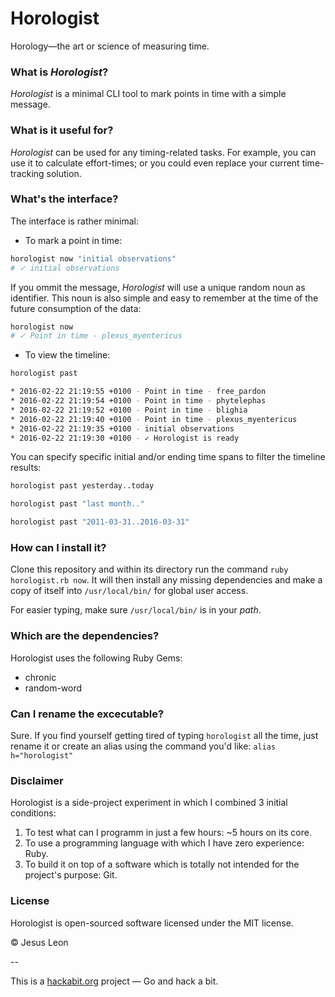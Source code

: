 # Horologist
Horology—the art or science of measuring time.

### What is *Horologist*?
*Horologist* is a minimal CLI tool to mark points in time with a simple message.

### What is it useful for?
*Horologist* can be used for any timing-related tasks. For example, you can use it to calculate effort-times; or you could even replace your current time-tracking solution.

### What's the interface?
The interface is rather minimal:

- To mark a point in time:
```bash
horologist now "initial observations"
# ✓ initial observations
```

If you ommit the message, *Horologist* will use a unique random noun as identifier. This noun is also simple and easy to remember at the time of the future consumption of the data:
```bash
horologist now
# ✓ Point in time - plexus_myentericus
```

- To view the timeline:
```bash
horologist past

* 2016-02-22 21:19:55 +0100 - Point in time - free_pardon
* 2016-02-22 21:19:54 +0100 - Point in time - phytelephas
* 2016-02-22 21:19:52 +0100 - Point in time - blighia
* 2016-02-22 21:19:40 +0100 - Point in time - plexus_myentericus
* 2016-02-22 21:19:35 +0100 - initial observations
* 2016-02-22 21:19:30 +0100 - ✓ Horologist is ready
```

You can specify specific initial and/or ending time spans to filter the timeline results:
```bash
horologist past yesterday..today

horologist past "last month.."

horologist past "2011-03-31..2016-03-31"
```

### How can I install it?
Clone this repository and within its directory run the command `ruby horologist.rb now`. It will then install any missing dependencies and make a copy of itself into `/usr/local/bin/` for global user access. 

For easier typing, make sure `/usr/local/bin/` is in your *path*.

### Which are the dependencies?
Horologist uses the following Ruby Gems:
- chronic
- random-word

### Can I rename the excecutable?
Sure. If you find yourself getting tired of typing `horologist` all the time, just rename it or create an alias using the command you'd like: `alias h="horologist"`

### Disclaimer
Horologist is a side-project experiment in which I combined 3 initial conditions:

1. To test what can I programm in just a few hours: ~5 hours on its core.
2. To use a programming language with which I have zero experience: Ruby.
3. To build it on top of a software which is totally not intended for the project's purpose: Git.

### License
Horologist is open-sourced software licensed under the MIT license.

&copy; Jesus Leon

--

This is a [hackabit.org](https://hackabit.org) project — Go and hack a bit.
